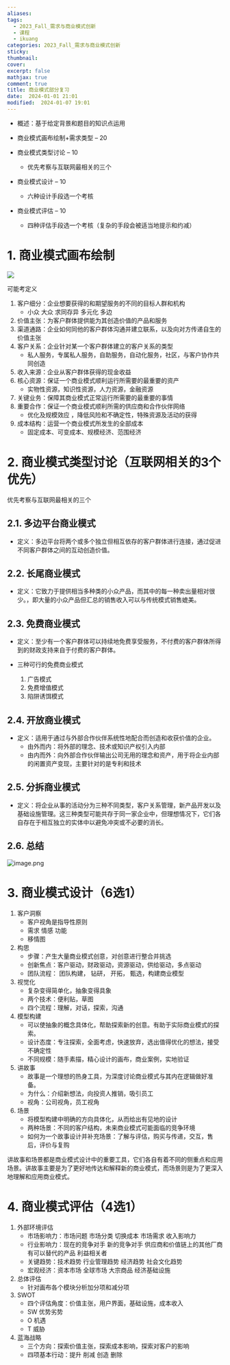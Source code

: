 ```yaml
---
aliases: 
tags:
  - 2023_Fall_需求与商业模式创新
  - 课程
  - ikuang
categories: 2023_Fall_需求与商业模式创新
sticky: 
thumbnail: 
cover: 
excerpt: false
mathjax: true
comment: true
title: 商业模式部分复习
date:  2024-01-01 21:01
modified:  2024-01-07 19:01
---
```

- 概述：基于给定背景和题目的知识点运用

- 商业模式画布绘制+需求类型 – 20
- 商业模式类型讨论 – 10
	- 优先考察与互联网最相关的三个
- 商业模式设计 – 10
	- 六种设计手段选一个考核
- 商业模式评估 – 10
	- 四种评估手段选一个考核（复杂的手段会被适当地提示和约减）

# 1. 商业模式画布绘制

![](https://chillcharlie-img.oss-cn-hangzhou.aliyuncs.com/image%2F2023%2F10%2F12%2Fb4e83f1d6413767f73baec4b9dbc2fe2_20231012110808.png)

可能考定义

1. 客户细分：企业想要获得的和期望服务的不同的目标人群和机构
	- 小众 大众 求同存异 多元化 多边
2. 价值主张：为客户群体提供能为其创造价值的产品和服务
3. 渠道通路：企业如何同他的客户群体沟通并建立联系，以及向对方传递自生的价值主张
4. 客户关系：企业针对某一个客户群体建立的客户关系的类型
	- 私人服务，专属私人服务，自助服务，自动化服务，社区，与客户协作共同创造
5. 收入来源：企业从客户群体获得的现金收益
6. 核心资源：保证一个商业模式顺利运行所需要的最重要的资产
	- 实物性资源，知识性资源，人力资源，金融资源
7. 关键业务：保障其商业模式正常运行所需要的最重要的事情
8. 重要合作：保证一个商业模式顺利所需的供应商和合作伙伴网络
	- 优化及规模效应 ，降低风险和不确定性，特殊资源及活动的获得
9. 成本结构：运营一个商业模式所发生的全部成本
	- 固定成本、可变成本、规模经济、范围经济

# 2. 商业模式类型讨论（互联网相关的3个优先）

优先考察与互联网最相关的三个

## 2.1. 多边平台商业模式

- 定义：多边平台将两个或多个独立但相互依存的客户群体进行连接，通过促进不同客户群体之间的互动创造价值。

## 2.2. 长尾商业模式

- 定义：它致力于提供相当多种类的小众产品，而其中的每一种卖出量相对很少。，即大量的小众产品但汇总的销售收入可以与传统模式销售媲美。

## 2.3. 免费商业模式

- 定义：至少有一个客户群体可以持续地免费享受服务，不付费的客户群体所得到的财政支持来自于付费的客户群体。

- 三种可行的免费商业模式
	1. 广告模式
	2. 免费增值模式
	3. 陷阱诱饵模式

## 2.4. 开放商业模式

- 定义：适用于通过与外部合作伙伴系统性地配合而创造和收获价值的企业。
	- 由外而内：将外部的理念、技术或知识产权引入内部
	- 由内而外：向外部合作伙伴输出公司无用的理念和资产，用于将企业内部的闲置资产变现，主要针对的是专利和技术

## 2.5. 分拆商业模式

- 定义：将企业从事的活动分为三种不同类型，客户关系管理，新产品开发以及基础设施管理。这三种类型可能共存于同一家企业中，但理想情况下，它们各自存在于相互独立的实体中以避免冲突或不必要的消长。

## 2.6. 总结

![image.png](https://chillcharlie-img.oss-cn-hangzhou.aliyuncs.com/image%2F2023%2F12%2F24%2F20-22-43-8d955f97fd26df785a3ff6fa5a22e6c5-20231224202243-7fce94.png)

# 3. 商业模式设计（6选1）

1. 客户洞察
	- 客户视角是指导性原则
	- 需求 情感 功能
	- 移情图
2. 构思
	- 步骤：产生大量商业模式创意，对创意进行整合并挑选
	- 创新焦点：客户驱动，财政驱动，资源驱动，供给驱动，多点驱动
	- 团队流程： 团队构建， 钻研， 开拓， 甄选，构建商业模型
3. 视觉化
	- 复杂变得简单化，抽象变得具象
	- 两个技术：便利贴，草图
	- 四个流程：理解，对话，探索，沟通
4. 模型构建
	- 可以使抽象的概念具体化，帮助探索新的创意。有助于实际商业模式的探索。
	- 设计态度：专注探索，全面考虑，快速放弃，选出值得优化的想法，接受不确定性
	- 不同规模：随手素描，精心设计的画布，商业案例，实地验证
5. 讲故事
	- 故事是一个理想的热身工具，为深度讨论商业模式与其内在逻辑做好准备。
	- 为什么：介绍新想法，向投资人推销，吸引员工
	- 视角：公司视角，员工视角
6. 场景
	- 将模型构建中明确的方向具体化，从而给出有见地的设计
	- 两种场景：不同的客户结构，未来商业模式可能面临的竞争环境
	- 如何为一个故事设计并补充场景：了解与评估，购买与传递，交互，售后，评价与复购

讲故事和场景都是商业模式设计中的重要工具，它们各自有着不同的侧重点和应用场景。讲故事主要是为了更好地传达和解释新的商业模式，而场景则是为了更深入地理解和应用商业模式。

# 4. 商业模式评估（4选1）

1. 外部环境评估
	- 市场影响力：市场问题 市场分类 切换成本 市场需求 收入影响力
	- 行业影响力：现在的竞争对手 新的竞争对手 供应商和价值链上的其他厂商 有可以替代的产品 利益相关者
	- 关键趋势：技术趋势 行业管理趋势 经济趋势 社会文化趋势
	- 宏观经济：资本市场 全球市场 大宗商品 经济基础设施
2. 总体评估
	- 针对画布各个模块分析加分项和减分项
3. SWOT
	- 四个评估角度：价值主张，用户界面，基础设施，成本收入
	- SW 优势劣势
	- O 机遇
	- T 威胁
4. 蓝海战略
	- 三个方向：探索价值主张，探索成本影响，探索对客户的影响
	- 四项基本行动：提升 削减 创造 删除